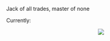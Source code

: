 Jack of all trades, master of none

Currently:
<p align="center">
  <a href="https://skillicons.dev">
        <img src="https://skillicons.dev/icons?i=git,py,java,html,ubuntu,javascript,linux,css,nodejs,postman,mongodb,tailwindcss,react" />
  </a>
</p>
<!---
dexisback/dexisback is a ✨ special ✨ repository because its `README.md` (this file) appears on your GitHub profile.
You can click the Preview link to take a look at your changes.
--->
